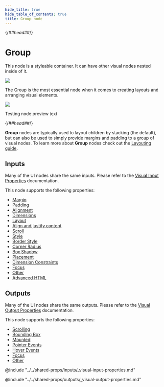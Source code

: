 ```yaml
---
hide_title: true
hide_table_of_contents: true
title: Group node
---
```


{/*##head##*/}

# Group

This node is a styleable container. It can have other visual nodes nested inside of it.

<div className="ndl-image-with-background l">

![](/nodes/basic-elements/group/group_visual.png)

</div>

The <span className="ndl-node">Group</span> is the most essential node when it comes to creating layouts and arranging visual elements.

<div className="ndl-image-with-background l">

![](/nodes/basic-elements/group/group_node.png)

</div>

<p>Testing node preview text</p>

{/*##head##*/}

**Group** nodes are typically used to layout children by stacking (the default), but can also be used to simply provide margins and padding to a group of visual nodes. To learn more about **Group** nodes check out the [Layouting guide](/docs/guides/user-interfaces/layout).

## Inputs

Many of the UI nodes share the same inputs. Please refer to the [Visual Input Properties](/nodes/shared-props/inputs/visual-input-properties) documentation.

This node supports the following properties:

- [Margin](/nodes/shared-props/inputs/visual-input-properties#margin)
- [Padding](/nodes/shared-props/inputs/visual-input-properties#padding)
- [Alignment](/nodes/shared-props/inputs/visual-input-properties#alignment)
- [Dimensions](/nodes/shared-props/inputs/visual-input-properties#dimensions)
- [Layout](/nodes/shared-props/inputs/visual-input-properties#layout)
- [Align and justify content](/nodes/shared-props/inputs/visual-input-properties#align-and-justify-content)
- [Scroll](/nodes/shared-props/inputs/visual-input-properties#scroll)
- [Style](/nodes/shared-props/inputs/visual-input-properties#style)
- [Border Style](/nodes/shared-props/inputs/visual-input-properties#border-style)
- [Corner Radius](/nodes/shared-props/inputs/visual-input-properties#corner-radius)
- [Box Shadow](/nodes/shared-props/inputs/visual-input-properties#box-shadow)
- [Placement](/nodes/shared-props/inputs/visual-input-properties#placement)
- [Dimension Constraints](/nodes/shared-props/inputs/visual-input-properties#dimension-constraints)
- [Focus](/nodes/shared-props/inputs/visual-input-properties#focus)
- [Other](/nodes/shared-props/inputs/visual-input-properties#other)
- [Advanced HTML](/nodes/shared-props/inputs/visual-input-properties#advanced-html)

## Outputs

Many of the UI nodes share the same outputs. Please refer to the [Visual Output Properties](/nodes/shared-props/outputs/visual-output-properties) documentation.

This node supports the following properties:

- [Scrolling](/nodes/shared-props/outputs/visual-output-properties#scrolling)
- [Bounding Box](/nodes/shared-props/outputs/visual-output-properties#bounding-box)
- [Mounted](/nodes/shared-props/outputs/visual-output-properties#mounted)
- [Pointer Events](/nodes/shared-props/outputs/visual-output-properties#pointer-events)
- [Hover Events](/nodes/shared-props/outputs/visual-output-properties#hover-events)
- [Focus](/nodes/shared-props/outputs/visual-output-properties#focus)
- [Other](/nodes/shared-props/outputs/visual-output-properties#other)

<div className="hidden-props-for-editor">

@include "../../shared-props/inputs/_visual-input-properties.md"

@include "../../shared-props/outputs/_visual-output-properties.md"

</div>
